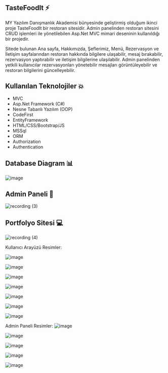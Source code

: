 
## TasteFoodIt ⚡
MY Yazılım Danışmanlık Akademisi bünyesinde geliştirmiş olduğum ikinci proje TasteFoodIt bir restoran sitesidir. Admin panelinden restoran sitesini CRUD işlemleri ile yönetilebilen Asp.Net MVC mimari deseninin kullanıldığı bir projedir. 

Sitede bulunan Ana sayfa, Hakkımızda, Şeflerimiz, Menü, Rezervasyon ve İletişim sayfalarından restoran hakkında bilgilere ulaşabilir, mesaj bırakabilir, rezervasyon yaptırabilir ve iletişim bilgilerine ulaşılabilir.
Admin panelinden yetkili kullanıcılar rezervasyonları yönetebilir mesajları görüntüleyebilir ve restoran bilgilerini güncelleyebilir.

## Kullanılan Teknolojiler 💥
- MVC
- Asp.Net Framework (C#)
- Nesne Tabanlı Yazılım (OOP)
- CodeFirst
- EntityFramework
- HTML/CSS/Bootstrap/JS
- MSSql
- ORM
- Authorization
- Authentication

## Database Diagram 📊

![image](https://github.com/hayrunnisabulut/TasteFoodIt/assets/95770965/bffd8b80-4168-4162-a64e-184d76f1fa04)

## Admin Paneli 👀
![recording (3)](https://github.com/hayrunnisabulut/TasteFoodIt/assets/95770965/cf802239-b092-4eb9-a619-c83dbc477e74)

## Portfolyo Sitesi 💻

![recording (4)](https://github.com/hayrunnisabulut/TasteFoodIt/assets/95770965/4479f234-03be-4d1c-9540-c64361ac6f53)


Kullanıcı Arayüzü Resimler:

![image](https://github.com/hayrunnisabulut/TasteFoodIt/assets/95770965/2ae4f991-409d-4cde-a4ce-092f2a940a42)

![image](https://github.com/hayrunnisabulut/TasteFoodIt/assets/95770965/675df871-c2e8-4d5e-9e17-e77e6312fe1a)

![image](https://github.com/hayrunnisabulut/TasteFoodIt/assets/95770965/e1c22fde-202d-45e8-890f-9935bc175bd5)

![image](https://github.com/hayrunnisabulut/TasteFoodIt/assets/95770965/5da14c4b-6a88-40e1-a78c-ce42e2b0e279)

![image](https://github.com/hayrunnisabulut/TasteFoodIt/assets/95770965/76f7aee7-c33f-463f-a123-3801e8294820)

![image](https://github.com/hayrunnisabulut/TasteFoodIt/assets/95770965/2309fb6e-f1a4-4a6f-9978-57ac6d161dda)

![image](https://github.com/hayrunnisabulut/TasteFoodIt/assets/95770965/b1d983ae-e2d8-4955-bbdd-c724a81b9f99)


Admin Paneli Resimler:
![image](https://github.com/hayrunnisabulut/TasteFoodIt/assets/95770965/1925c628-8ae6-40b9-a166-8770dad5d92d)

![image](https://github.com/hayrunnisabulut/TasteFoodIt/assets/95770965/e20348db-46fc-4d99-9f73-24ca213ee0ad)

![image](https://github.com/hayrunnisabulut/TasteFoodIt/assets/95770965/420a5fd7-a837-4a80-a4a4-7b7fdeede2ad)

![image](https://github.com/hayrunnisabulut/TasteFoodIt/assets/95770965/f2f6969f-f134-48ac-b841-1e144a7a62c0)

![image](https://github.com/hayrunnisabulut/TasteFoodIt/assets/95770965/f6e36880-a226-4228-b158-e916adf6a79f)
